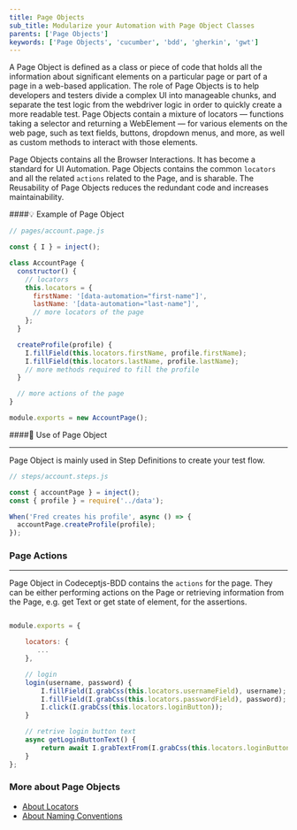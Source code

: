 ```yaml
---
title: Page Objects
sub_title: Modularize your Automation with Page Object Classes
parents: ['Page Objects']
keywords: ['Page Objects', 'cucumber', 'bdd', 'gherkin', 'gwt']
---
```


A Page Object is defined as a class or piece of code that holds all the information about significant elements on a particular page or part of a page in a web-based application. The role of Page Objects is to help developers and testers divide a complex UI into manageable chunks, and separate the test logic from the webdriver logic in order to quickly create a more readable test. Page Objects contain a mixture of locators — functions taking a selector and returning a WebElement — for various elements on the web page, such as text fields, buttons, dropdown menus, and more, as well as custom methods to interact with those elements.

Page Objects contains all the Browser Interactions. It has become a standard for UI Automation. Page Objects contains the common `locators` and all the related `actions` related to the Page, and is sharable. The Reusability of Page Objects reduces the redundant code and increases maintainability.

####💡 Example of Page Object

```javascript
// pages/account.page.js

const { I } = inject();

class AccountPage {
  constructor() {
    // locators
    this.locators = {
      firstName: '[data-automation="first-name"]',
      lastName: '[data-automation="last-name"]',
      // more locators of the page
    };
  }

  createProfile(profile) {
    I.fillField(this.locators.firstName, profile.firstName);
    I.fillField(this.locators.lastName, profile.lastName);
    // more methods required to fill the profile
  }

  // more actions of the page
}

module.exports = new AccountPage();
```

####🧩 Use of Page Object

---

Page Object is mainly used in Step Definitions to create your test flow.

```javascript
// steps/account.steps.js

const { accountPage } = inject();
const { profile } = require('../data');

When('Fred creates his profile', async () => {
  accountPage.createProfile(profile);
});
```

### Page Actions

---

Page Object in Codeceptjs-BDD contains the `actions` for the page. They can be either performing actions on the Page or retrieving information from the Page, e.g. get Text or get state of element, for the assertions.

```javascript

module.exports = {

    locators: {
       ...
    },

    // login
    login(username, password) {
        I.fillField(I.grabCss(this.locators.usernameField), username);
        I.fillField(I.grabCss(this.locators.passwordField), password);
        I.click(I.grabCss(this.locators.loginButton));
    }

    // retrive login button text
    async getLoginButtonText() {
        return await I.grabTextFrom(I.grabCss(this.locators.loginButton));
    }
};

```

### More about Page Objects

- [About Locators](/05-page-objects/2-locators/)
- [About Naming Conventions](/05-page-objects/3-naming-conventions/)
